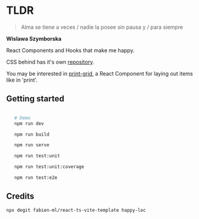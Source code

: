 # TLDR

>Alma se tiene a veces /
nadie la posee sin pausa y /
para siempre

**Wislawa Szymborska**

React Components and Hooks that make me happy. 

CSS behind has it's own [repository](https://github.com/polmoneys/mental-model).

You may be interested in [print-grid](https://github.com/polmoneys/print-grid-react), a React Component for laying out items like in 'print'. 

## Getting started

```bash

   # Demo
   npm run dev

   npm run build

   npm run serve

   npm run test:unit

   npm run test:unit:coverage

   npm run test:e2e
```

## Credits

```bash
npx degit fabien-ml/react-ts-vite-template happy-loc
```
